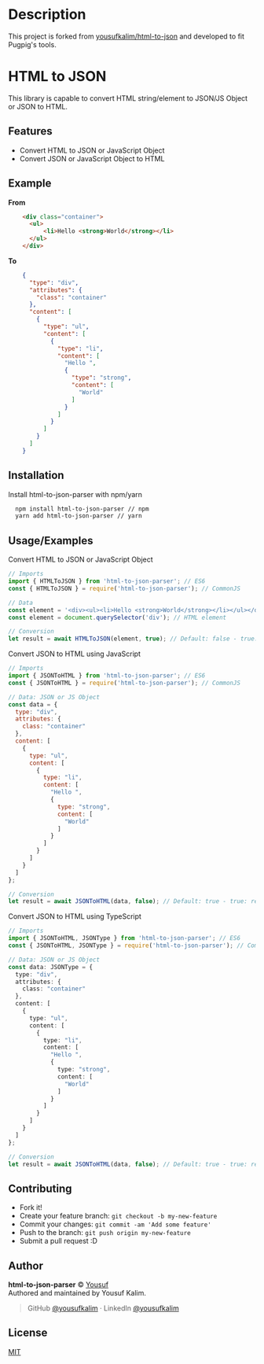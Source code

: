 # Description
This project is forked from [yousufkalim/html-to-json](https://github.com/yousufkalim/html-to-json) and developed to fit Pugpig's tools.

# HTML to JSON

This library is capable to convert HTML string/element to JSON/JS Object or JSON to HTML.

## Features

- Convert HTML to JSON or JavaScript Object
- Convert JSON or JavaScript Object to HTML

## Example
**From**
```html
    <div class="container">
      <ul>
          <li>Hello <strong>World</strong></li>
      </ul>
    </div>
```

**To**
```json
    {
      "type": "div",
      "attributes": {
        "class": "container"
      },
      "content": [
        {
          "type": "ul",
          "content": [
            {
              "type": "li",
              "content": [
                "Hello ",
                {
                  "type": "strong",
                  "content": [
                    "World"
                  ]
                }
              ]
            }
          ]
        }
      ]
    }
```

## Installation

Install html-to-json-parser with npm/yarn

```bash
  npm install html-to-json-parser // npm
  yarn add html-to-json-parser // yarn
```

## Usage/Examples

Convert HTML to JSON or JavaScript Object

```javascript
// Imports
import { HTMLToJSON } from 'html-to-json-parser'; // ES6
const { HTMLToJSON } = require('html-to-json-parser'); // CommonJS

// Data
const element = '<div><ul><li>Hello <strong>World</strong></li></ul></div>'; // HTML string
const element = document.querySelector('div'); // HTML element

// Conversion
let result = await HTMLToJSON(element, true); // Default: false - true: return JSON, false: return JS Object
```

Convert JSON to HTML using JavaScript

```javascript
// Imports
import { JSONToHTML } from 'html-to-json-parser'; // ES6
const { JSONToHTML } = require('html-to-json-parser'); // CommonJS

// Data: JSON or JS Object
const data = {
  type: "div",
  attributes: {
    class: "container"
  },
  content: [
    {
      type: "ul",
      content: [
        {
          type: "li",
          content: [
            "Hello ",
            {
              type: "strong",
              content: [
                "World"
              ]
            }
          ]
        }
      ]
    }
  ]
};

// Conversion
let result = await JSONToHTML(data, false); // Default: true - true: return HTML String, false: return HTML Element
```

Convert JSON to HTML using TypeScript

```typescript
// Imports
import { JSONToHTML, JSONType } from 'html-to-json-parser'; // ES6
const { JSONToHTML, JSONType } = require('html-to-json-parser'); // CommonJS

// Data: JSON or JS Object
const data: JSONType = {
  type: "div",
  attributes: {
    class: "container"
  },
  content: [
    {
      type: "ul",
      content: [
        {
          type: "li",
          content: [
            "Hello ",
            {
              type: "strong",
              content: [
                "World"
              ]
            }
          ]
        }
      ]
    }
  ]
};

// Conversion
let result = await JSONToHTML(data, false); // Default: true - true: return HTML String, false: return HTML Element
```

## Contributing

- Fork it!
- Create your feature branch: `git checkout -b my-new-feature`
- Commit your changes: `git commit -am 'Add some feature'`
- Push to the branch: `git push origin my-new-feature`
- Submit a pull request :D

## Author

**html-to-json-parser** © [Yousuf](https://github.com/yousufkalim)  
Authored and maintained by Yousuf Kalim.

> GitHub [@yousufkalim](https://github.com/yousufkalim) · LinkedIn [@yousufkalim](https://www.linkedin.com/in/yousufkalim/)
## License

[MIT](https://choosealicense.com/licenses/mit/)
